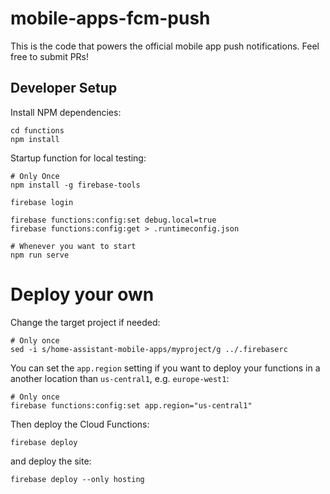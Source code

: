 # mobile-apps-fcm-push

This is the code that powers the official mobile app push notifications. Feel free to submit PRs!

## Developer Setup

Install NPM dependencies:

```
cd functions
npm install
```

Startup function for local testing:

```
# Only Once
npm install -g firebase-tools

firebase login

firebase functions:config:set debug.local=true
firebase functions:config:get > .runtimeconfig.json

# Whenever you want to start
npm run serve
```

# Deploy your own

Change the target project if needed:

```
# Only once
sed -i s/home-assistant-mobile-apps/myproject/g ../.firebaserc
```

You can set the `app.region` setting if you want to deploy your functions in a another location than `us-central1`, e.g. `europe-west1`:

```
# Only once
firebase functions:config:set app.region="us-central1"
```

Then deploy the Cloud Functions:

```
firebase deploy
```

and deploy the site:

```
firebase deploy --only hosting
```
